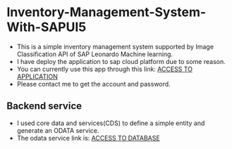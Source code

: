 # Inventory-Management-System-With-SAPUI5
* This is a simple inventory management system supported by Image Classification API of SAP Leonardo Machine learning.
* I have deploy the application to sap cloud platform due to some reason.
* You can currently use this app through this link:
[ACCESS TO APPLICATION](https://webidetesting9316031-p2001966809trial.dispatcher.hanatrial.ondemand.com/WebContent/index.html?hc_orionpath=%2FDI_webide_di_workspaceem95am1xc9wstjsa%2FInventory-Management-System-With-SAPUI5&neo-di-affinity=BIGipServer~jpaas_folder~disapwebide.hanatrial.ondemand.com+%21gRTobm0PLHTxFzDSdzDcXJk7F8ESPFk06LHHHKw0cnk4N6xdi%2FOPwiZf9drttWN59bOUrG%2BkQy4BHw%3D%3D&origional-url=index.html&sap-ui-appCacheBuster=..%2F&sap-ui-xx-componentPreload=off)
* Please contact me to get the account and password.
## Backend service
* I used core data and services(CDS) to define a simple entity and generate an ODATA service.
* The odata service link is: 
[ACCESS TO DATABASE](https://bjxp7y1qfmxa1hwl-productsdata-srv.cfapps.eu10.hana.ondemand.com/odata/v2/CatalogService/Products)

